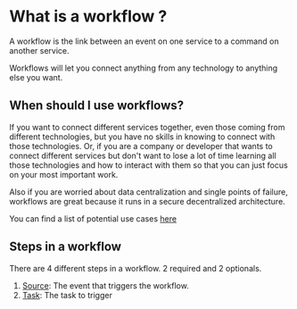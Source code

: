 # What is a workflow ?

A workflow is the link between an event on one service to a command on another service.

Workflows will let you connect anything from any technology to anything else you want.

## When should I use workflows?

If you want to connect different services together, even those coming from different technologies, but you have no skills in knowing to connect with those technologies. Or, if you are a company or developer that wants to connect different services but don't want to lose a lot of time learning all those technologies and how to interact with them so that you can just focus on your most important work.

Also if you are worried about data centralization and single points of failure, workflows are great because it runs in a secure decentralized architecture.

You can find a list of potential use cases [here](use-cases.md)

## Steps in a workflow

There are 4 different steps in a workflow. 2 required and 2 optionals.

1. [Source](source.md): The event that triggers the workflow. 
2. [Task](task.md): The task to trigger

